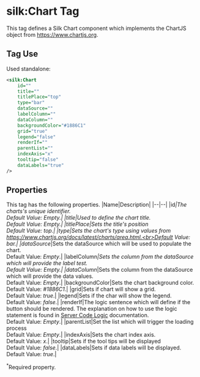# silk:Chart Tag
This tag defines a Silk Chart component which implements the ChartJS object from https://www.chartjs.org.

## Tag Use
Used standalone:
```xml
<silk:Chart
    id=""
    title=""
    titlePlace="top"
    type="bar"
    dataSource=""
    labelColumn=""
    dataColumn=""
    backgroundColor="#1886C1"
    grid="true"
    legend="false"
    renderIf=""
    parentList=""
    indexAxis="x"
    tooltip="false"
    dataLabels="true"
/>
```
## Properties
This tag has the following properties.
|Name|Description|
|--|--|
|id<sup>*</sup>|The charts's unique identifier.<br>Default Value: *Empty*.|
|title|Used to define the chart title.<br>Default Value: *Empty*.|
|titlePlace|Sets the title's position<br>Default Value: *top*.|
|type|Sets the chart's type using values from https://www.chartjs.org/docs/latest/charts/area.html.<br>Default Value: *bar*.|
|dataSource<sup>*</sup>|Sets the dataSource which will be used to populate the chart.<br>Default Value: *Empty*.|
|labelColumn<sup>*</sup>|Sets the column from the dataSource which will provide the label test.<br>Default Value: *Empty*.|
|dataColumn<sup>*</sup>|Sets the column from the dataSource which will provide the data values.<br>Default Value: *Empty*.|
|backgroundColor|Sets the chart background color.<br>Default Value: *#1886C1*.|
|grid|Sets if chart will show a grid.<br>Default Value: *true*.|
|legend|Sets if the char will show the legend.<br>Default Value: *false*.|
|renderIf|The logic sentence which will define if the button should be rendered. The explanation on how to use the logic statement is found in <a href="how_to/server_code_logic.md">Server Code Logic</a> documentation.<br>Default Value: *Empty*.|
|parentList|Set the list which will trigger the loading process<br>Default Value: *Empty*.|
|indexAxis|Sets the chart index axis.<br>Default Value: *x*.|
|tooltip|Sets if the tool tips will be displayed<br>Default Value: *false*.|
|dataLabels|Sets if data labels will be displayed.<br>Default Value: *true*.|

<sup>*</sup>Required property.
